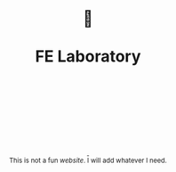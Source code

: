 <div align="center">
  <h1>
    <br/>
    <br/>
    🧪
    <br />
    <br />
    FE Laboratory
    <br />
    <br />
    <br />
    <br />
  </h1>
  <sup>
    <br />
    <br />
    <a href="https://guangzan.github.io/front-end-laboratory/">
       <img src="https://img.shields.io/badge/site-🚀-yellow.svg" alt="" />
    </a>
    <a href="https://open.vscode.dev/guangzan/front-end-laboratory">
       <img src="https://open.vscode.dev/badges/open-in-vscode.svg" alt="" />
    </a>
    <br />
    This is not a fun <em>website</em>. I will add whatever I need.
    <br />
  </sup>
</div>
